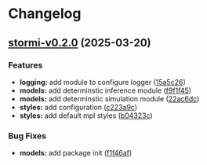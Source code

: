 # Changelog

## [stormi-v0.2.0](https://github.com/pinellolab/stormi/compare/stormi-v0.1.3...stormi-v0.2.0) (2025-03-20)

### Features

* **logging:** add module to configure logger ([15a5c26](https://github.com/pinellolab/stormi/commit/15a5c261782ab851e0aef91567e78d6ed7edb231))
* **models:** add determinstic inference module ([f9f1f45](https://github.com/pinellolab/stormi/commit/f9f1f45c48c9a8e5047cec210e541b31b8552452))
* **models:** add determinstic simulation module ([22ac6dc](https://github.com/pinellolab/stormi/commit/22ac6dc3d471ddf71c3a874e3d5f525bf382f64d))
* **styles:** add configuration ([c223a9c](https://github.com/pinellolab/stormi/commit/c223a9c886e7822d4731164be1556f9f6aa1d77f))
* **styles:** add default mpl styles ([b04323c](https://github.com/pinellolab/stormi/commit/b04323cf1d0f2cbc4e162f477bc8cffe77a35044))

### Bug Fixes

* **models:** add package init ([f1f46af](https://github.com/pinellolab/stormi/commit/f1f46afde6ca7e46dc67ca149a7ecc21d7676fec))
